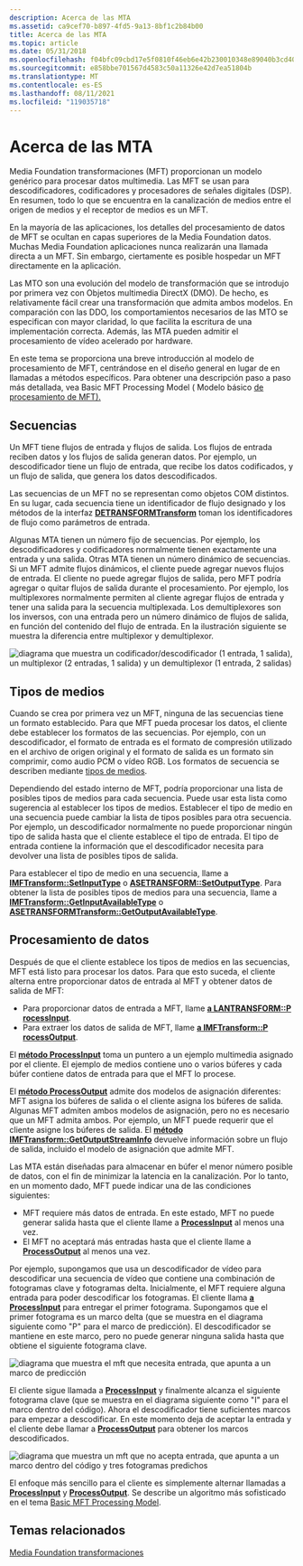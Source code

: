 ```yaml
---
description: Acerca de las MTA
ms.assetid: ca9cef70-b897-4fd5-9a13-8bf1c2b84b00
title: Acerca de las MTA
ms.topic: article
ms.date: 05/31/2018
ms.openlocfilehash: f04bfc09cbd17e5f0810f46eb6e42b230010348e89040b3cd407e98ee069c8f9
ms.sourcegitcommit: e858bbe701567d4583c50a11326e42d7ea51804b
ms.translationtype: MT
ms.contentlocale: es-ES
ms.lasthandoff: 08/11/2021
ms.locfileid: "119035718"
---
```

# <a name="about-mfts"></a>Acerca de las MTA

Media Foundation transformaciones (MFT) proporcionan un modelo genérico para procesar datos multimedia. Las MFT se usan para descodificadores, codificadores y procesadores de señales digitales (DSP). En resumen, todo lo que se encuentra en la canalización de medios entre el origen de medios y el receptor de medios es un MFT.

En la mayoría de las aplicaciones, los detalles del procesamiento de datos de MFT se ocultan en capas superiores de la Media Foundation datos. Muchas Media Foundation aplicaciones nunca realizarán una llamada directa a un MFT. Sin embargo, ciertamente es posible hospedar un MFT directamente en la aplicación.

Las MTO son una evolución del modelo de transformación que se introdujo por primera vez con Objetos multimedia DirectX (DMO). De hecho, es relativamente fácil crear una transformación que admita ambos modelos. En comparación con las DDO, los comportamientos necesarios de las MTO se especifican con mayor claridad, lo que facilita la escritura de una implementación correcta. Además, las MTA pueden admitir el procesamiento de vídeo acelerado por hardware.

En este tema se proporciona una breve introducción al modelo de procesamiento de MFT, centrándose en el diseño general en lugar de en llamadas a métodos específicos. Para obtener una descripción paso a paso más detallada, vea Basic MFT Processing Model ( Modelo básico [de procesamiento de MFT).](basic-mft-processing-model.md)

## <a name="streams"></a>Secuencias

Un MFT tiene flujos de entrada y flujos de salida. Los flujos de entrada reciben datos y los flujos de salida generan datos. Por ejemplo, un descodificador tiene un flujo de entrada, que recibe los datos codificados, y un flujo de salida, que genera los datos descodificados.

Las secuencias de un MFT no se representan como objetos COM distintos. En su lugar, cada secuencia tiene un identificador de flujo designado y los métodos de la interfaz [**DETRANSFORMTransform**](/windows/desktop/api/mftransform/nn-mftransform-imftransform) toman los identificadores de flujo como parámetros de entrada.

Algunas MTA tienen un número fijo de secuencias. Por ejemplo, los descodificadores y codificadores normalmente tienen exactamente una entrada y una salida. Otras MTA tienen un número dinámico de secuencias. Si un MFT admite flujos dinámicos, el cliente puede agregar nuevos flujos de entrada. El cliente no puede agregar flujos de salida, pero MFT podría agregar o quitar flujos de salida durante el procesamiento. Por ejemplo, los multiplexores normalmente permiten al cliente agregar flujos de entrada y tener una salida para la secuencia multiplexada. Los demultiplexores son los inversos, con una entrada pero un número dinámico de flujos de salida, en función del contenido del flujo de entrada. En la ilustración siguiente se muestra la diferencia entre multiplexor y demultiplexor.

![diagrama que muestra un codificador/descodificador (1 entrada, 1 salida), un multiplexor (2 entradas, 1 salida) y un demultiplexor (1 entrada, 2 salidas)](images/f2b95bd5-f862-4d66-9d75-550a90f6cc97.gif)

## <a name="media-types"></a>Tipos de medios

Cuando se crea por primera vez un MFT, ninguna de las secuencias tiene un formato establecido. Para que MFT pueda procesar los datos, el cliente debe establecer los formatos de las secuencias. Por ejemplo, con un descodificador, el formato de entrada es el formato de compresión utilizado en el archivo de origen original y el formato de salida es un formato sin comprimir, como audio PCM o vídeo RGB. Los formatos de secuencia se describen mediante [tipos de medios](media-types.md).

Dependiendo del estado interno de MFT, podría proporcionar una lista de posibles tipos de medios para cada secuencia. Puede usar esta lista como sugerencia al establecer los tipos de medios. Establecer el tipo de medio en una secuencia puede cambiar la lista de tipos posibles para otra secuencia. Por ejemplo, un descodificador normalmente no puede proporcionar ningún tipo de salida hasta que el cliente establece el tipo de entrada. El tipo de entrada contiene la información que el descodificador necesita para devolver una lista de posibles tipos de salida.

Para establecer el tipo de medio en una secuencia, llame a [**IMFTransform::SetInputType**](/windows/desktop/api/mftransform/nf-mftransform-imftransform-setinputtype) o [**ASETRANSFORM::SetOutputType**](/windows/desktop/api/mftransform/nf-mftransform-imftransform-setoutputtype). Para obtener la lista de posibles tipos de medios para una secuencia, llame a [**IMFTransform::GetInputAvailableType**](/windows/desktop/api/mftransform/nf-mftransform-imftransform-getinputavailabletype) o [**ASETRANSFORMTransform::GetOutputAvailableType**](/windows/desktop/api/mftransform/nf-mftransform-imftransform-getoutputavailabletype).

## <a name="processing-data"></a>Procesamiento de datos

Después de que el cliente establece los tipos de medios en las secuencias, MFT está listo para procesar los datos. Para que esto suceda, el cliente alterna entre proporcionar datos de entrada al MFT y obtener datos de salida de MFT:

-   Para proporcionar datos de entrada a MFT, llame [**a LANTRANSFORM::P rocessInput**](/windows/desktop/api/mftransform/nf-mftransform-imftransform-processinput).
-   Para extraer los datos de salida de MFT, llame [**a IMFTransform::P rocessOutput**](/windows/desktop/api/mftransform/nf-mftransform-imftransform-processoutput).

El [**método ProcessInput**](/windows/desktop/api/mftransform/nf-mftransform-imftransform-processinput) toma un puntero a un ejemplo multimedia asignado por el cliente. El ejemplo de medios contiene uno o varios búferes y cada búfer contiene datos de entrada para que el MFT lo procese.

El [**método ProcessOutput**](/windows/desktop/api/mftransform/nf-mftransform-imftransform-processoutput) admite dos modelos de asignación diferentes: MFT asigna los búferes de salida o el cliente asigna los búferes de salida. Algunas MFT admiten ambos modelos de asignación, pero no es necesario que un MFT admita ambos. Por ejemplo, un MFT puede requerir que el cliente asigne los búferes de salida. El [**método IMFTransform::GetOutputStreamInfo**](/windows/desktop/api/mftransform/nf-mftransform-imftransform-getoutputstreaminfo) devuelve información sobre un flujo de salida, incluido el modelo de asignación que admite MFT.

Las MTA están diseñadas para almacenar en búfer el menor número posible de datos, con el fin de minimizar la latencia en la canalización. Por lo tanto, en un momento dado, MFT puede indicar una de las condiciones siguientes:

-   MFT requiere más datos de entrada. En este estado, MFT no puede generar salida hasta que el cliente llame a [**ProcessInput**](/windows/desktop/api/mftransform/nf-mftransform-imftransform-processinput) al menos una vez.
-   El MFT no aceptará más entradas hasta que el cliente llame a [**ProcessOutput**](/windows/desktop/api/mftransform/nf-mftransform-imftransform-processoutput) al menos una vez.

Por ejemplo, supongamos que usa un descodificador de vídeo para descodificar una secuencia de vídeo que contiene una combinación de fotogramas clave y fotogramas delta. Inicialmente, el MFT requiere alguna entrada para poder descodificar los fotogramas. El cliente llama [**a ProcessInput**](/windows/desktop/api/mftransform/nf-mftransform-imftransform-processinput) para entregar el primer fotograma. Supongamos que el primer fotograma es un marco delta (que se muestra en el diagrama siguiente como "P" para el marco de predicción). El descodificador se mantiene en este marco, pero no puede generar ninguna salida hasta que obtiene el siguiente fotograma clave.

![diagrama que muestra el mft que necesita entrada, que apunta a un marco de predicción](images/f5a88ac6-24da-40e5-b356-649aa6f811c3.gif)

El cliente sigue llamada a [**ProcessInput**](/windows/desktop/api/mftransform/nf-mftransform-imftransform-processinput) y finalmente alcanza el siguiente fotograma clave (que se muestra en el diagrama siguiente como "I" para el marco dentro del código). Ahora el descodificador tiene suficientes marcos para empezar a descodificar. En este momento deja de aceptar la entrada y el cliente debe llamar a [**ProcessOutput**](/windows/desktop/api/mftransform/nf-mftransform-imftransform-processoutput) para obtener los marcos descodificados.

![diagrama que muestra un mft que no acepta entrada, que apunta a un marco dentro del código y tres fotogramas predichos](images/ae014a1a-9d03-4cfa-a04d-4a63bdc83f73.gif)

El enfoque más sencillo para el cliente es simplemente alternar llamadas a [**ProcessInput**](/windows/desktop/api/mftransform/nf-mftransform-imftransform-processinput) y [**ProcessOutput**](/windows/desktop/api/mftransform/nf-mftransform-imftransform-processoutput). Se describe un algoritmo más sofisticado en el tema [Basic MFT Processing Model](basic-mft-processing-model.md).

## <a name="related-topics"></a>Temas relacionados

<dl> <dt>

[Media Foundation transformaciones](media-foundation-transforms.md)
</dt> </dl>

 

 



